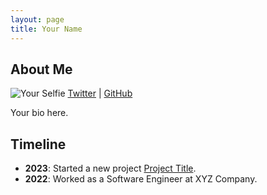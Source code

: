 ```yaml
---
layout: page
title: Your Name
---
```


## About Me
![Your Selfie](/path/to/selfie.jpg)
[Twitter](https://twitter.com/yourhandle) | [GitHub](https://github.com/yourusername)

Your bio here.

## Timeline
- **2023**: Started a new project [Project Title](https://github.com/yourusername/project-repo).
- **2022**: Worked as a Software Engineer at XYZ Company.
